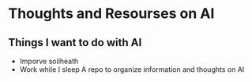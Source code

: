 # Thoughts and Resourses on AI
## Things I want to do with AI
* Imporve soilheath
* Work while I sleep
A repo to organize information and thoughts on AI
